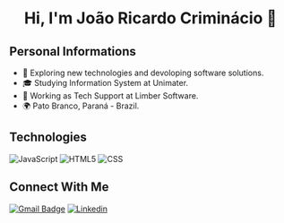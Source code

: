 <h1 align="center">Hi, I'm João Ricardo Criminácio 👋</h1>

## Personal Informations
 - 🤔 Exploring new technologies and devoloping software solutions.
 - 🎓 Studying Information System at Unimater.
 - 💼 Working as Tech Support at Limber Software.
 - 🌍 Pato Branco, Paraná - Brazil.

## Technologies
![JavaScript](https://img.shields.io/badge/-JavaScript-333333?style=flat&logo=javascript)
![HTML5](https://img.shields.io/badge/-HTML5-333333?style=flat&logo=HTML5)
![CSS](https://img.shields.io/badge/-CSS-333333?style=flat&logo=CSS3&logoColor=1572B6)

## Connect With Me
[![Gmail Badge](https://img.shields.io/badge/-joaoricardocriminacio@gmail.com-006bed?style=flat-square&logo=Gmail&logoColor=white&link=mailto:{joaoricardocriminacio@gmail.com})](mailto:{joaoricardocriminacio@gmail.com})
[![Linkedin](https://img.shields.io/badge/-JoaoRicardoCriminacio-blue?style=flat-square&logo=Linkedin&logoColor=white&link=https://www.linkedin.com/in/joao-ricardo-criminacio)](https://www.linkedin.com/in/joao-ricardo-criminacio)
